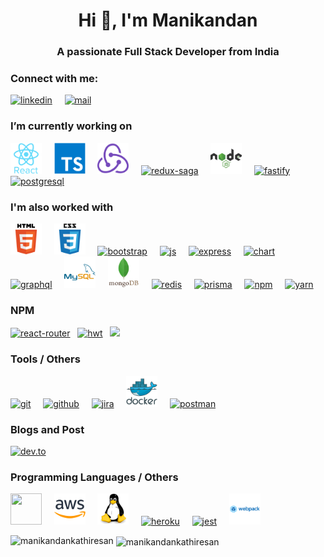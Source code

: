 <h1 align="center">Hi 👋, I'm Manikandan</h1>
<h3 align="center">A passionate Full Stack Developer from India</h3>

<h3 align="left">Connect with me:</h3>
<div>
 
[<img src="https://upload.wikimedia.org/wikipedia/commons/thumb/8/81/LinkedIn_icon.svg/2048px-LinkedIn_icon.svg.png" alt="linkedin" width="50" height="50" />]("https://www.linkedin.com/in/manikandan-k-9095/") &nbsp; &nbsp;
<a href="mailto:abc@example.com"><img src="https://logowik.com/content/uploads/images/gmail-new-icon5198.jpg" alt="mail" width="50" height="50" /></a>

</div>

<h3> I’m currently working on  </h3>
<div>
 
[<img src="https://raw.githubusercontent.com/devicons/devicon/master/icons/react/react-original-wordmark.svg" width="50" height="50" />](https://react.dev/) &nbsp; &nbsp;
[<img src="https://raw.githubusercontent.com/devicons/devicon/master/icons/typescript/typescript-original.svg" width="50"/>](https://www.typescriptlang.org/) &nbsp; &nbsp;
[<img src="https://raw.githubusercontent.com/devicons/devicon/master/icons/redux/redux-original.svg" alt="redux" width="50" height="50" />](https://redux.js.org) &nbsp; &nbsp;
[<img src="https://cdn.worldvectorlogo.com/logos/redux-saga.svg" alt="redux-saga" width="50" height="50" />](https://redux-saga.js.org/) &nbsp; &nbsp;
[<img src="https://raw.githubusercontent.com/devicons/devicon/master/icons/nodejs/nodejs-original-wordmark.svg" alt="node_js" width="50" height="50" />](https://nodejs.org) &nbsp; &nbsp;
[<img src="https://fastify.dev/img/logos/fastify-white.svg" alt="fastify" width="50" height="50" />](https://fastify.dev/) &nbsp; &nbsp;
[<img src="https://www.svgrepo.com/show/303301/postgresql-logo.svg" alt="postgresql" width="50" height="50" />](https://www.postgresql.org) &nbsp; &nbsp;


</div>
 
    
<h3>  I'm also worked with </h3>
<div>

[<img src="https://raw.githubusercontent.com/devicons/devicon/master/icons/html5/html5-original-wordmark.svg" alt="html" width="50" height="50" />](https://www.w3.org/html/) &nbsp; &nbsp;
[<img src="https://raw.githubusercontent.com/devicons/devicon/master/icons/css3/css3-original-wordmark.svg" alt="css" width="50" height="50" />](https://www.w3schools.com/css/) &nbsp; &nbsp;
[<img src="https://cdn.worldvectorlogo.com/logos/bootstrap-5-1.svg" alt="bootstrap" width="50" height="50" />](https://getbootstrap.com) &nbsp; &nbsp;
[<img src="https://cdn.worldvectorlogo.com/logos/logo-javascript.svg" alt="js" width="50" height="50" />](https://www.w3schools.com/js/) &nbsp; &nbsp;
[<img src="https://ih1.redbubble.net/image.438908244.6144/st,small,507x507-pad,600x600,f8f8f8.u2.jpg" alt="express" width="50" height="50" />](https://expressjs.com) &nbsp; &nbsp;
[<img src="https://www.chartjs.org/media/logo-title.svg" alt="chart" width="50" height="50" />](https://www.chartjs.org) &nbsp; &nbsp;
[<img src="https://www.vectorlogo.zone/logos/graphql/graphql-icon.svg" alt="graphql" width="50" height="50" />](https://graphql.org) &nbsp; &nbsp;
[<img src="https://raw.githubusercontent.com/devicons/devicon/master/icons/mysql/mysql-original-wordmark.svg" alt="mysql" width="50" height="50" />](https://www.mysql.com) &nbsp; &nbsp;
[<img src="https://raw.githubusercontent.com/devicons/devicon/master/icons/mongodb/mongodb-original-wordmark.svg" alt="mongodb" width="50" height="50" />](https://www.mongodb.com/) &nbsp; &nbsp;
[<img src="https://www.svgrepo.com/show/303460/redis-logo.svg" alt="redis" width="50" height="50" />](https://redis.io) &nbsp; &nbsp;
[<img src="https://prismalens.vercel.app/header/logo-white.svg" alt="prisma" width="50" height="50" />](https://www.prisma.io/) &nbsp; &nbsp;
[<img src="https://raw.githubusercontent.com/gilbarbara/logos/main/logos/npm.svg" alt="npm" width="50" height="50" />](https://www.npmjs.com/) &nbsp; &nbsp;
[<img src="https://cdn.worldvectorlogo.com/logos/yarn.svg" alt="yarn" width="50" height="50" />](https://classic.yarnpkg.com/en/) &nbsp; &nbsp;

 
</div>

<h3 align="left"> NPM </h3>
<div>
 
[<img src="https://reactrouter.com/twitterimage.jpg" alt="react-router" width="50" height="50" />](https://reactrouter.com/en/main)&nbsp;&nbsp;
[<img src="https://avatars.githubusercontent.com/u/84194169?v=4&s=160" alt="hwt" width="50" height="50" />](https://jwt.io/)&nbsp;&nbsp;
[<img src="https://www.ux-republic.com/wp-content/uploads/2018/03/socket.png" alt=" " width="50" height="50" />](https://socket.io/)&nbsp;&nbsp;

  
</div>


<h3 align="left">Tools / Others</h3>
<div>
 
   [<img src="https://www.vectorlogo.zone/logos/git-scm/git-scm-icon.svg" alt="git" width="50" height="50" />]("https://git-scm.com/") &nbsp; &nbsp;
  [<img src="https://seeklogo.com/images/G/github-logo-2E3852456C-seeklogo.com.png" alt="github" width="50" height="50" />]("https://docs.github.com/en") &nbsp; &nbsp;
  [<img src="https://www.ambient-it.net/wp-content/uploads/2022/04/Logo-Jira-200x175-2.png" alt="jira" width="50" height="50" />]("https://confluence.atlassian.com/jira") &nbsp; &nbsp;
  [<img src="https://raw.githubusercontent.com/devicons/devicon/master/icons/docker/docker-original-wordmark.svg" alt="docker" width="50" height="50" />]("https://www.docker.com/") &nbsp; &nbsp;
  [<img src="https://www.vectorlogo.zone/logos/getpostman/getpostman-icon.svg" alt="postman" width="50" height="50" />]("https://postman.com") &nbsp; &nbsp;
  
</div>

  
<!-- BLOG-POST-LIST:START -->
<!-- BLOG-POST-LIST:END -->

<h3 align="left">Blogs and Post</h3>
<div>
 
 [<img src="https://raw.githubusercontent.com/rahuldkjain/github-profile-readme-generator/master/src/images/icons/Social/devto.svg" alt="dev.to" width="50" height="50" />]("https://dev.to/dev.to/nameismani") &nbsp; &nbsp;
</div>
 

<h3 align="left"> Programming Languages / Others </h3>
<div>

 [<img src="https://cdn.worldvectorlogo.com/logos/c-1.svg" alt="" width="50" height="50" />]("") &nbsp; &nbsp;
 [<img src="https://raw.githubusercontent.com/devicons/devicon/master/icons/amazonwebservices/amazonwebservices-original-wordmark.svg" alt="aws" width="50" height="50" />]("") &nbsp; &nbsp;
 [<img src="https://raw.githubusercontent.com/devicons/devicon/master/icons/linux/linux-original.svg" alt="lunix" width="50" height="50" />]("https://www.linux.org/") &nbsp; &nbsp;
 [<img src="https://www.vectorlogo.zone/logos/heroku/heroku-icon.svg" alt="heroku" width="50" height="50" />]("https://heroku.com") &nbsp; &nbsp; 
 [<img src="https://www.vectorlogo.zone/logos/jestjsio/jestjsio-icon.svg" alt="jest" width="50" height="50" />]("https://jestjs.io") &nbsp; &nbsp;
 [<img src="https://raw.githubusercontent.com/devicons/devicon/d00d0969292a6569d45b06d3f350f463a0107b0d/icons/webpack/webpack-original-wordmark.svg" alt="webpack" width="50" height="50" />]("https://webpack.js.org") &nbsp; &nbsp;
 
</div>
 

<p>
    <img align="left"
        src="https://github-readme-stats.vercel.app/api/top-langs?username=manikandankathiresan&show_icons=true&locale=en&layout=compact"
        alt="manikandankathiresan" />
</p>

<p>
    &nbsp;<img align="center"
        src="https://github-readme-stats.vercel.app/api?username=manikandankathiresan&show_icons=true&locale=en"
        alt="manikandankathiresan" />
</p>
